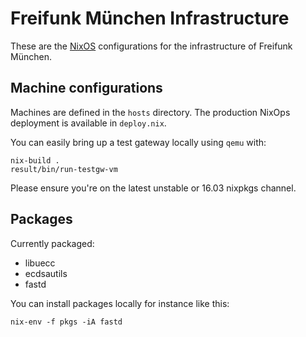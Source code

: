 # Freifunk München Infrastructure

These are the [NixOS](https://nixos.org) configurations for the
infrastructure of Freifunk München.

## Machine configurations

Machines are defined in the `hosts` directory. The production NixOps
deployment is available in `deploy.nix`.

You can easily bring up a test gateway locally using `qemu` with:

    nix-build .
    result/bin/run-testgw-vm

Please ensure you're on the latest unstable or 16.03 nixpkgs channel.

## Packages

Currently packaged:

 * libuecc
 * ecdsautils
 * fastd

You can install packages locally for instance like this:

    nix-env -f pkgs -iA fastd
